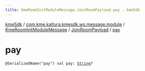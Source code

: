 ```yaml
---
title: KmeRoomInitModuleMessage.JoinRoomPayload.pay - kmeSdk
---
```


[kmeSdk](../../../index.html) / [com.kme.kaltura.kmesdk.ws.message.module](../../index.html) / [KmeRoomInitModuleMessage](../index.html) / [JoinRoomPayload](index.html) / [pay](./pay.html)

# pay

`@SerializedName("pay") val pay: `[`String`](https://kotlinlang.org/api/latest/jvm/stdlib/kotlin/-string/index.html)`?`